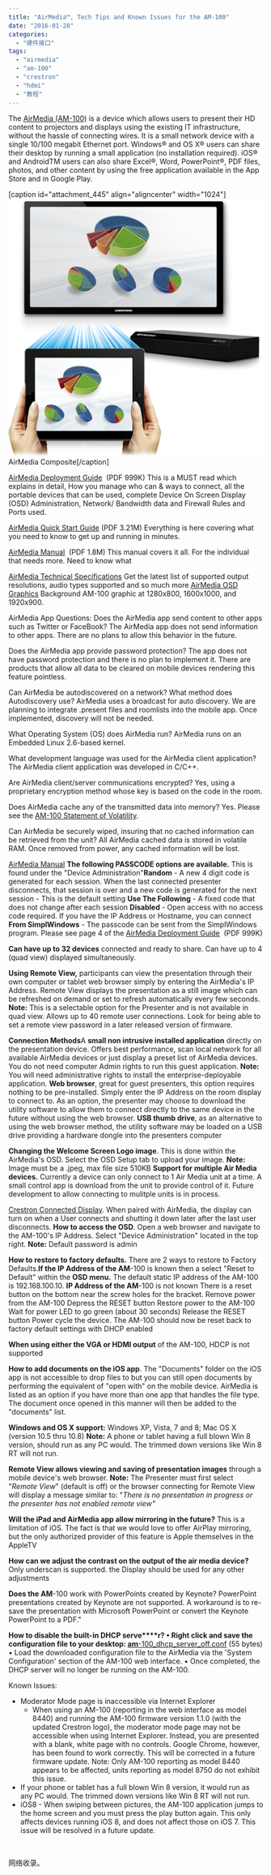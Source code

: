 ```yaml
---
title: "AirMedia™, Tech Tips and Known Issues for the AM-100"
date: "2016-01-28"
categories: 
  - "硬件接口"
tags: 
  - "airmedia"
  - "am-100"
  - "crestron"
  - "hdmi"
  - "教程"
---
```


The [AirMedia (AM-100)](http://www.crestron.com/resources/product_and_programming_resources/catalogs_and_brochures/online_catalog/default.asp?jump=1&model=AM-100) is a device which allows users to present their HD content to projectors and displays using the existing IT infrastructure, without the hassle of connecting wires. It is a small network device with a single 10/100 megabit Ethernet port. Windows® and OS X® users can share their desktop by running a small application (no installation required). iOS® and AndroidTM users can also share Excel®, Word, PowerPoint®, PDF files, photos, and other content by using the free application available in the App Store and in Google Play.

\[caption id="attachment\_445" align="aligncenter" width="1024"\][![airmedia](images/airmedia.png)](http://www.apcube.com/wp-content/uploads/2016/01/airmedia.png) AirMedia Composite\[/caption\]

[AirMedia Deployment Guide](http://www.crestron.com/downloads/pdf/product_misc/de_airmedia.pdf)  (PDF 999K) This is a MUST read which explains in detail, How you manage who can & ways to connect, all the portable devices that can be used, complete Device On Screen Display (OSD) Administration, Network/ Bandwidth data and Firewall Rules and Ports used.

[AirMedia Quick Start Guide](http://www.crestron.com/downloads/pdf/product_misc/qs_am-100.pdf) (PDF 3.21M) Everything is here covering what you need to know to get up and running in minutes.

[AirMedia Manual](http://www.crestron.com/downloads/pdf/product_manuals/og_am-100.pdf)  (PDF 1.8M) This manual covers it all. For the individual that needs more. Need to know what

[AirMedia Technical Specifications](http://www.crestron.com/resources/product_and_programming_resources/catalogs_and_brochures/online_catalog/default.asp?jump=1&model=AM-100&tab=specifications) Get the latest list of supported output resolutions, audio types supported and so much more [AirMedia OSD Graphics](http://support.crestron.com/ci/fattach/get/180506/0/filename/AirMedia+OSD+Graphics.zip) Background AM-100 graphic at 1280x800, 1600x1000, and 1920x900.

AirMedia App Questions: Does the AirMedia app send content to other apps such as Twitter or FaceBook? The AirMedia app does not send information to other apps. There are no plans to allow this behavior in the future.

Does the AirMedia app provide password protection? The app does not have password protection and there is no plan to implement it. There are products that allow all data to be cleared on mobile devices rendering this feature pointless.

Can AirMedia be autodiscovered on a network? What method does Autodiscovery use? AirMedia uses a broadcast for auto discovery. We are planning to integrate .present files and roomlists into the mobile app. Once implemented, discovery will not be needed.

What Operating System (OS) does AirMedia run? AirMedia runs on an Embedded Linux 2.6-based kernel.

What development language was used for the AirMedia client application? The AirMedia client application was developed in C/C++.

Are AirMedia client/server communications encrypted? Yes, using a proprietary encryption method whose key is based on the code in the room.

Does AirMedia cache any of the transmitted data into memory? Yes. Please see the [AM-100 Statement of Volatility](http://support.crestron.com/ci/fattach/get/218495/0/filename/SoV_AM-100.pdf).

Can AirMedia be securely wiped, insuring that no cached information can be retrieved from the unit? All AirMedia cached data is stored in volatile RAM. Once removed from power, any cached information will be lost.

[AirMedia Manual](http://www.crestron.com/downloads/pdf/product_manuals/og_am-100.pdf) **The following PASSCODE options are available.** This is found under the "Device Administration"**Random** - A new 4 digit code is generated for each session. When the last connected presenter disconnects, that session is over and a new code is generated for the next session - This is the default setting **Use The Following** - A fixed code that does not change after each session **Disabled** - Open access with no access code required. If you have the IP Address or Hostname, you can connect **From SimplWindows** - The passcode can be sent from the SimplWindows program. Please see page 4 of the [AirMedia Deployment Guide](http://www.crestron.com/downloads/pdf/product_misc/de_airmedia.pdf)  (PDF 999K)

**Can have up to 32 devices** connected and ready to share. Can have up to 4 (quad view) displayed simultaneously.

**Using Remote View,** participants can view the presentation through their own computer or tablet web browser simply by entering the AirMedia's IP Address. Remote View displays the presentation as a still image which can be refreshed on demand or set to refresh automatically every few seconds. **Note:** This is a selectable option for the Presenter and is not available in quad view. Allows up to 40 remote user connections. Look for being able to set a remote view password in a later released version of firmware.

**Connection Methods**A **small non intrusive installed application** directly on the presentation device. Offers best performance, scan local network for all available AirMedia devices or just display a preset list of AirMedia devices. You do not need computer Admin rights to run this guest application. **Note:** You will need administrative rights to install the enterprise-deployable application. **Web browser**, great for guest presenters, this option requires nothing to be pre-installed. Simply enter the IP Address on the room display to connect to. As an option, the presenter may choose to download the utility software to allow them to connect directly to the same device in the future without using the web browser. **USB thumb drive**, as an alternative to using the web browser method, the utility software may be loaded on a USB drive providing a hardware dongle into the presenters computer

**Changing the Welcome Screen Logo image**. This is done within the AirMedia's OSD. Select the OSD Setup tab to upload your image. **Note:** Image must be a .jpeg, max file size 510KB **Support for multiple Air Media devices.** Currently a device can only connect to 1 Air Media unit at a time. A small control app is download from the unit to provide control of it. Future development to allow connecting to mulitple units is in process.

[Crestron Connected Display](http://www.crestron.com/products/crestron_connected). When paired with AirMedia, the display can turn on when a User connects and shutting it down later after the last user disconnects. **How to access the OSD**. Open a web browser and navigate to the AM-100's IP Address. Select "Device Administration" located in the top right. **Note:** Default password is admin

**How to restore to factory defaults.** There are 2 ways to restore to Factory Defaults.**If the IP Address of the AM**\-100 is known then a select "Reset to Default" within the **OSD menu.** The default static IP address of the AM-100 is 192.168.100.10. **IP Address of the AM**\-100 is not known There is a reset button on the bottom near the screw holes for the bracket. Remove power from the AM-100 Depress the RESET button Restore power to the AM-100 Wait for power LED to go green (about 30 seconds) Release the RESET button Power cycle the device. The AM-100 should now be reset back to factory default settings with DHCP enabled

**When using either the VGA or HDMI output** of the AM-100, HDCP is not supported

**How to add documents on the iOS app**. The "Documents" folder on the iOS app is not accessible to drop files to but you can still open documents by performing the equivalent of "open with" on the mobile device. AirMedia is listed as an option if you have more than one app that handles the file type. The document once opened in this manner will then be added to the "documents" list.

**Windows and OS X support:** Windows XP, Vista, 7 and 8; Mac OS X (version 10.5 thru 10.8) **Note:** A phone or tablet having a full blown Win 8 version, should run as any PC would. The trimmed down versions like Win 8 RT will not run.

**Remote View allows viewing and saving of presentation images** through a mobile device's web browser. **Note:** The Presenter must first select "_Remote View_" (default is off) or the browser connecting for Remote View will display a message similar to: "_There is no presentation in progress or the presenter has not enabled remote view"_

**Will the iPad and AirMedia app allow mirroring in the future?** This is a limitation of iOS. The fact is that we would love to offer AirPlay mirroring, but the only authorized provider of this feature is Apple themselves in the AppleTV

**How can we adjust the contrast on the output of the air media device?** Only underscan is supported. the Display should be used for any other adjustments

**Does the AM**\-100 work with PowerPoints created by Keynote? PowerPoint presentations created by Keynote are not supported. A workaround is to re-save the presentation with Microsoft PowerPoint or convert the Keynote PowerPoint to a PDF."

**How to disable the built-in DHCP serve****r? • Right click and save the configuration file to your desktop: [am](http://support.crestron.com/ci/fattach/get/221439/0/filename/am-100_dhcp_server_off.conf)**[\-100\_dhcp\_server\_off.conf](http://support.crestron.com/ci/fattach/get/221439/0/filename/am-100_dhcp_server_off.conf) (55 bytes) • Load the downloaded configuration file to the AirMedia via the 'System Configuration' section of the AM-100 web interface. • Once completed, the DHCP server will no longer be running on the AM-100.

Known Issues:

- Moderator Mode page is inaccessible via Internet Explorer
    - When using an AM-100 (reporting in the web interface as model 8440) and running the AM-100 firmware version 1.1.0 (with the updated Crestron logo), the moderator mode page may not be accessible when using Internet Explorer. Instead, you are presented with a blank, white page with no controls. Google Chrome, however, has been found to work correctly. This will be corrected in a future firmware update. Note: Only AM-100 reporting as model 8440 appears to be affected, units reporting as model 8750 do not exhibit this issue.
- If your phone or tablet has a full blown Win 8 version, it would run as any PC would. The trimmed down versions like Win 8 RT will not run.
- iOS8 - When swiping between pictures, the AM-100 application jumps to the home screen and you must press the play button again. This only affects devices running iOS 8, and does not affect those on iOS 7. This issue will be resolved in a future update.

 

网络收录。

